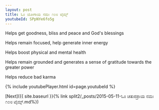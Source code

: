 ```yaml
---
layout: post
title: ಓಂ ಯೋಗಾಯ ನಮಃ ೧೦೮ ಟೈಮ್ಸ್
youtubeId: SPpNYe6fo5g
---
```

 
 
Helps get goodness, bliss and peace and God's blessings
 
Helps remain focused, help generate inner energy 
 
Helps boost physical and mental health 
 
Helps remain grounded and generates a sense of gratitude towards the greater power 
 
Helps reduce bad karma
 
 
 
 


{% include youtubePlayer.html id=page.youtubeId %}
 
[Next]({{ site.baseurl }}{% link  split2/_posts/2015-05-11-ಓಂ ಚತುರಶ್ರಾಯ ನಮಃ ೧೦೮ ಟೈಮ್ಸ್.md%})
 
